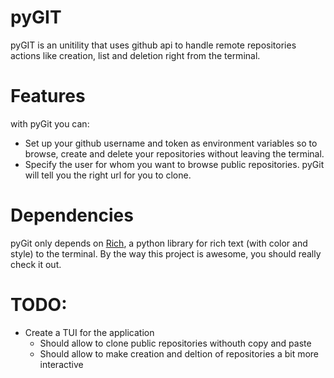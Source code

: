 # pyGIT

pyGIT is an unitility that uses github api to handle remote repositories actions like creation, list and deletion right from the terminal. 

# Features
with pyGit you can: 
* Set up your github username and token as environment variables so to browse, create and delete your repositories without leaving the terminal.
* Specify the user for whom you want to browse public repositories. pyGit will tell you the right url for you to clone.

# Dependencies
pyGit only depends on [Rich](https://rich.readthedocs.io/en/latest/introduction.html), a python library for rich text (with color and style) to the terminal.
By the way this project is awesome, you should really check it out.

# TODO:
* Create a TUI for the application
	- Should allow to clone public repositories withouth copy and paste
	- Should allow to make creation and deltion of repositories a bit more interactive
